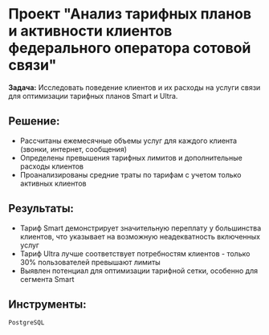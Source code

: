 # Проект "Анализ тарифных планов и активности клиентов федерального оператора сотовой связи"

**Задача:** Исследовать поведение клиентов и их расходы на услуги связи для оптимизации тарифных планов Smart и Ultra.

## Решение:
* Рассчитаны ежемесячные объемы услуг для каждого клиента (звонки, интернет, сообщения)
* Определены превышения тарифных лимитов и дополнительные расходы клиентов
* Проанализированы средние траты по тарифам с учетом только активных клиентов

## Результаты:
* Тариф Smart демонстрирует значительную переплату у большинства клиентов, что указывает на возможную неадекватность включенных услуг
* Тариф Ultra лучше соответствует потребностям клиентов - только 30% пользователей превышают лимиты
* Выявлен потенциал для оптимизации тарифной сетки, особенно для сегмента Smart

## Инструменты:  
`PostgreSQL`
